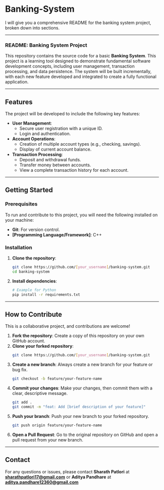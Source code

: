 # Banking-System
I will give you a comprehensive README for the banking system project, broken down into sections.

-----

### **README: Banking System Project**

This repository contains the source code for a basic **Banking System**. This project is a learning tool designed to demonstrate fundamental software development concepts, including user management, transaction processing, and data persistence. The system will be built incrementally, with each new feature developed and integrated to create a fully functional application.

-----

## **Features**

The project will be developed to include the following key features:

  * **User Management**:
      * Secure user registration with a unique ID.
      * Login and authentication.
  * **Account Operations**:
      * Creation of multiple account types (e.g., checking, savings).
      * Display of current account balance.
  * **Transaction Processing**:
      * Deposit and withdrawal funds.
      * Transfer money between accounts.
      * View a complete transaction history for each account.

-----

## **Getting Started**

### **Prerequisites**

To run and contribute to this project, you will need the following installed on your machine:

  * **Git**: For version control.
  * **[Programming Language/Framework]**: C++

### **Installation**

1.  **Clone the repository**:
    ```bash
    git clone https://github.com/[your_username]/banking-system.git
    cd banking-system
    ```
2.  **Install dependencies**:
    ```bash
    # Example for Python
    pip install -r requirements.txt
    ```

-----

## **How to Contribute**

This is a collaborative project, and contributions are welcome\!

1.  **Fork the repository**: Create a copy of this repository on your own GitHub account.
2.  **Clone your forked repository**:
    ```bash
    git clone https://github.com/[your_username]/banking-system.git
    ```
3.  **Create a new branch**: Always create a new branch for your feature or bug fix.
    ```bash
    git checkout -b feature/your-feature-name
    ```
4.  **Commit your changes**: Make your changes, then commit them with a clear, descriptive message.
    ```bash
    git add .
    git commit -m "feat: Add [brief description of your feature]"
    ```
5.  **Push your branch**: Push your new branch to your forked repository.
    ```bash
    git push origin feature/your-feature-name
    ```
6.  **Open a Pull Request**: Go to the original repository on GitHub and open a pull request from your new branch.

-----

## **Contact**

For any questions or issues, please contact **Sharath Patlori** at **sharathpatlori17@gmail.com** or **Aditya Pandhare** at **aditya.pandhare12360@gmail.com**
